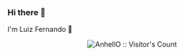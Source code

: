 ### Hi there 👋

I'm Luiz Fernando 👋

<p align="center"><img src="https://profile-counter.glitch.me/{AnhellO}/count.svg" alt="AnhellO :: Visitor's Count" /></p>

